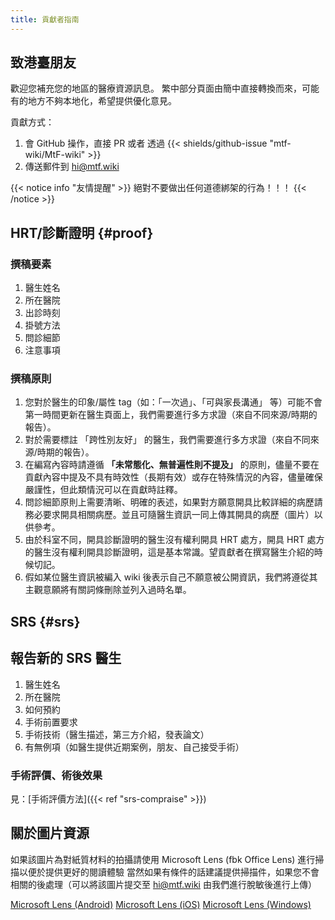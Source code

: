 ```yaml
---
title: 貢獻者指南
---
```


## 致港臺朋友

歡迎您補充您的地區的醫療資源訊息。
繁中部分頁面由簡中直接轉換而來，可能有的地方不夠本地化，希望提供優化意見。

貢獻方式：

1. 會 GitHub 操作，直接 PR 或者 透過 {{< shields/github-issue "mtf-wiki/MtF-wiki" >}}
1. 傳送郵件到 <hi@mtf.wiki>

{{< notice info "友情提醒" >}}
絕對不要做出任何道德綁架的行為！！！
{{< /notice >}}

## HRT/診斷證明 {#proof}

### 撰稿要素

1. 醫生姓名
1. 所在醫院
1. 出診時刻
1. 掛號方法
1. 問診細節
1. 注意事項

### 撰稿原則

1. 您對於醫生的印象/屬性 tag（如：「一次過」、「可與家長溝通」 等）可能不會第一時間更新在醫生頁面上，我們需要進行多方求證（來自不同來源/時期的報告）。
1. 對於需要標註 「跨性別友好」 的醫生，我們需要進行多方求證（來自不同來源/時期的報告）。
1. 在編寫內容時請遵循 **「未常態化、無普遍性則不提及」** 的原則，儘量不要在貢獻內容中提及不具有時效性（長期有效）或存在特殊情況的內容，儘量確保嚴謹性，但此類情況可以在貢獻時註釋。
1. 問診細節原則上需要清晰、明確的表述，如果對方願意開具比較詳細的病歷請務必要求開具相關病歷。並且可隨醫生資訊一同上傳其開具的病歷（圖片）以供參考。
1. 由於科室不同，開具診斷證明的醫生沒有權利開具 HRT 處方，開具 HRT 處方的醫生沒有權利開具診斷證明，這是基本常識。望貢獻者在撰寫醫生介紹的時候切記。
1. 假如某位醫生資訊被編入 wiki 後表示自己不願意被公開資訊，我們將遵從其主觀意願將有關詞條刪除並列入過時名單。

## SRS {#srs}

## 報告新的 SRS 醫生

1. 醫生姓名
1. 所在醫院
1. 如何預約
1. 手術前置要求
1. 手術技術（醫生描述，第三方介紹，發表論文）
1. 有無例項（如醫生提供近期案例，朋友、自己接受手術）

### 手術評價、術後效果

見：[手術評價方法]({{< ref "srs-compraise" >}})

## 關於圖片資源

如果該圖片為對紙質材料的拍攝請使用 Microsoft Lens (fbk Office Lens) 進行掃描以便於提供更好的閱讀體驗
當然如果有條件的話建議提供掃描件，如果您不會相關的後處理（可以將該圖片提交至 <hi@mtf.wiki> 由我們進行脫敏後進行上傳）

[Microsoft Lens (Android)](https://play.google.com/store/apps/details?id=com.microsoft.office.officelens)
[Microsoft Lens (iOS)](https://apps.apple.com/app/id975925059)
[Microsoft Lens (Windows)](https://www.microsoft.com/en-us/p/office-lens/9wzdncrfj3t8)
